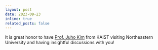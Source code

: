 ```yaml
---
layout: post
date: 2023-09-23
inline: true
related_posts: false
---
```


It is great honor to have [Prof. Juho Kim](https://juhokim.com/) from KAIST visiting Northeastern University and having insightful discussions with you! 
